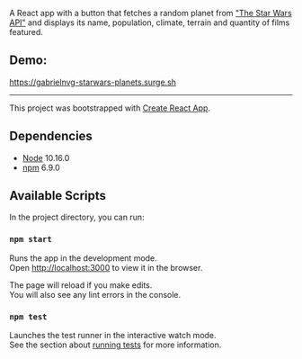 A React app with a button that fetches a random planet from ["The Star Wars API"](https://swapi.co) and displays its name, population, climate, terrain and quantity of films featured.

## Demo:
https://gabrielnvg-starwars-planets.surge.sh

---

This project was bootstrapped with [Create React App](https://github.com/facebook/create-react-app).


## Dependencies

- [Node](https://nodejs.org/en/) 10.16.0
- [npm](https://www.npmjs.com/get-npm) 6.9.0


## Available Scripts

In the project directory, you can run:

### `npm start`

Runs the app in the development mode.<br />
Open [http://localhost:3000](http://localhost:3000) to view it in the browser.

The page will reload if you make edits.<br />
You will also see any lint errors in the console.

### `npm test`

Launches the test runner in the interactive watch mode.<br />
See the section about [running tests](https://facebook.github.io/create-react-app/docs/running-tests) for more information.

